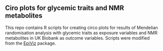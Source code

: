 ## Ciro plots for glycemic traits and NMR metabolites

This repo contains R scripts for creating circo plots for results of Mendelian randomisation analysis with glycemic traits as exposure variables and NMR metabolites in UK Biobank as outcome variables. Scripts were modified from the [EpiViz](https://github.com/mattlee821/EpiViz) package.
